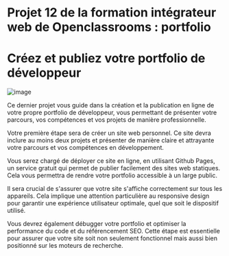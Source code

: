 # Projet 12 de la formation intégrateur web de Openclassrooms : portfolio
# Créez et publiez votre portfolio de développeur

![image](https://github.com/user-attachments/assets/9a235773-accb-4d5a-bd77-3f785eefb691)

Ce dernier projet vous guide dans la création et la publication en ligne de votre propre portfolio de développeur, vous permettant de présenter votre parcours, vos compétences et vos projets de manière professionnelle.

Votre première étape sera de créer un site web personnel. Ce site devra inclure au moins deux projets et présenter de manière claire et attrayante votre parcours et vos compétences en développement.

Vous serez chargé de déployer ce site en ligne, en utilisant Github Pages, un service gratuit qui permet de publier facilement des sites web statiques. Cela vous permettra de rendre votre portfolio accessible à un large public.

Il sera crucial de s'assurer que votre site s'affiche correctement sur tous les appareils. Cela implique une attention particulière au responsive design pour garantir une expérience utilisateur optimale, quel que soit le dispositif utilisé.

Vous devrez également débugger votre portfolio et optimiser la performance du code et du référencement SEO. Cette étape est essentielle pour assurer que votre site soit non seulement fonctionnel mais aussi bien positionné sur les moteurs de recherche.
